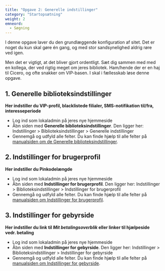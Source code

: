 ```yaml
---
title: "Opgave 2: Generelle indstillinger"
category: "Startopsætning"
weight: 2
emneord:
  - Søgning
---
```


I denne opgave laver du den grundlæggende konfiguration af sitet. Det er noget du kun skal gøre én gang, og med stor sandsynelighed aldrig røre ved igen. 

Men det er vigtigt, at det bliver gjort ordentligt. Sæt dig sammen med med en kollega, der ved rigtig meget om jeres bibliotek. Ham/hende der er en haj til Cicero, og ofte snakker om VIP-basen.
I skal i fællesskab løse denne opgave.

## 1. Generelle biblioteksindstillinger
**Her indstiller du VIP-profil, blacklistede filialer, SMS-notifikation til/fra, interesseperiode**
- Log ind som lokaladmin på jeres nye hjemmeside
- Åbn siden med **Generelle biblioteksindstillinger**. Den ligger her: Indstillinger > Biblioteksindstillinger > Generelle indstillinger
- Gennemgå og udfyld alle felter. Du kan finde hjælp til alle felter på [manualsiden om de Generelle biblioteksindstillinger](https://danskernesdigitalebibliotek.github.io/folkebibliotekernes_cms_manual/main/konfiguration/generelle-indstillinger/).

## 2. Indstillinger for brugerprofil
**Her indstiller du Pinkodelængde**
- Log ind som lokaladmin på jeres nye hjemmeside
- Åbn siden med **Indstillinger for brugerprofil**. Den ligger her: Indstillinger > Biblioteksindstillinger > Indstillinger for brugerprofil
- Gennemgå og udfyld alle felter. Du kan finde hjælp til alle felter på [manualsiden om Indstillinger for brugerprofil](https://danskernesdigitalebibliotek.github.io/folkebibliotekernes_cms_manual/main/konfiguration/indstillinger-for-brugerprofil/).

## 3. Indstillinger for gebyrside
**Her indstiller du link til *Mit betalingsoverblik* eller linker til hjælpeside vedr. betaling**
- Log ind som lokaladmin på jeres nye hjemmeside
- Åbn siden med **Indstillinger for gebyrside**. Den ligger her: Indstillinger > Biblioteksindstillinger > Indstillinger for gebyrside
- Gennemgå og udfyld alle felter. Du kan finde hjælp til alle felter på [manualsiden om Indstillinger for gebyrside](https://danskernesdigitalebibliotek.github.io/folkebibliotekernes_cms_manual/main/konfiguration/gebyrindstillinger/).
